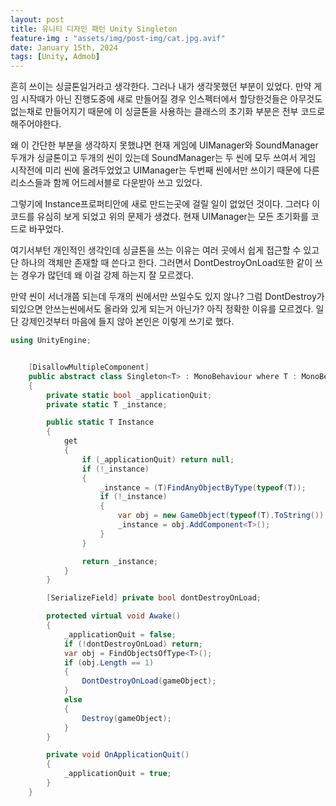 ```yaml
---
layout: post
title: 유니티 디자인 패턴 Unity Singleton
feature-img : "assets/img/post-img/cat.jpg.avif"
date: January 15th, 2024
tags: [Unity, Admob]
---
```



흔히 쓰이는 싱글톤일거라고 생각한다. 그러나 내가 생각못했던 부분이 있었다. 만약 게임 시작때가 아닌 진행도중에 새로 만들어질 경우 인스펙터에서 할당한것들은 아무것도 없는채로 만들어지기 때문에 이 싱글톤을 사용하는 클래스의 초기화 부분은 전부 코드로 해주어야한다.

왜 이 간단한 부분을 생각하지 못했냐면 현재 게임에 UIManager와 SoundManager 두개가 싱글톤이고 두개의 씬이 있는데 SoundManager는 두 씬에 모두 쓰여서 게임 시작전에 미리 씬에 올려두었었고 UIManager는 두번째 씬에서만 쓰이기 때문에 다른 리소스들과 함께 어드레서블로 다운받아 쓰고 있었다.

그렇기에 Instance프로퍼티안에 새로 만드는곳에 걸릴 일이 없었던 것이다. 그러다 이 코드를 유심히 보게 되었고 위의 문제가 생겼다. 현재 UIManager는 모든 초기화를 코드로 바꾸었다.

여기서부턴 개인적인 생각인데 싱글톤을 쓰는 이유는 여러 곳에서 쉽게 접근할 수 있고 단 하나의 객체만 존재할 때 쓴다고 한다. 그러면서 DontDestroyOnLoad또한 같이 쓰는 경우가 많던데 왜 이걸 강제 하는지 잘 모르겠다.

만약 씬이 서너개쯤 되는데 두개의 씬에서만 쓰일수도 있지 않나? 그럼 DontDestroy가 되있으면 안쓰는씬에서도 올라와 있게 되는거 아닌가? 아직 정확한 이유를 모르겠다. 일단 강제인것부터 마음에 들지 않아 본인은 이렇게 쓰기로 했다.

```c#
using UnityEngine;


    [DisallowMultipleComponent]
    public abstract class Singleton<T> : MonoBehaviour where T : MonoBehaviour
    {
        private static bool _applicationQuit;
        private static T _instance;

        public static T Instance
        {
            get
            {
                if (_applicationQuit) return null;
                if (!_instance)
                {
                    _instance = (T)FindAnyObjectByType(typeof(T));
                    if (!_instance)
                    {
                        var obj = new GameObject(typeof(T).ToString());
                        _instance = obj.AddComponent<T>();
                    }
                }

                return _instance;
            }
        }

        [SerializeField] private bool dontDestroyOnLoad;

        protected virtual void Awake()
        {
            _applicationQuit = false;
            if (!dontDestroyOnLoad) return;
            var obj = FindObjectsOfType<T>();
            if (obj.Length == 1)
            {
                DontDestroyOnLoad(gameObject);
            }
            else
            {
                Destroy(gameObject);
            }
        }

        private void OnApplicationQuit()
        {
            _applicationQuit = true;
        }
    }
```